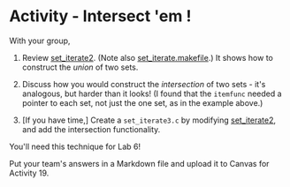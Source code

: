 # Activity - Intersect 'em !

With your group,

1. Review [set_iterate2](https://github.com/CS50DartmouthSP25/examples/blob/main/set_iterate2.c).
(Note also [set_iterate.makefile](https://github.com/CS50DartmouthSP25/examples/blob/main/set_iterate.makefile).)
It shows how to construct the *union* of two sets.

2. Discuss how you would construct the *intersection* of two sets - it's analogous, but harder than it looks!
(I found that the `itemfunc` needed a pointer to each set, not just the one set, as in the example above.)

3. [If you have time,] Create a `set_iterate3.c` by modifying [set_iterate2](https://github.com/CS50DartmouthSP25/examples/blob/main/set_iterate2.c), and add the intersection functionality.

You'll need this technique for Lab 6!

Put your team's answers in a Markdown file and upload it to Canvas for Activity 19.
